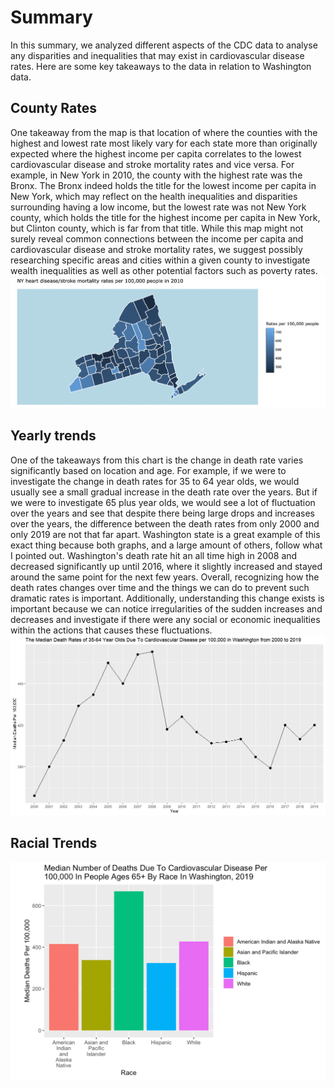 # Summary

In this summary, we analyzed different aspects of the CDC data to analyse any disparities and inequalities that may exist in cardiovascular disease rates. Here are some key takeaways to the data in relation to Washington data. 

## County Rates
One takeaway from the map is that location of where the counties with the highest and lowest rate most likely vary for each state more than originally expected where the highest income per capita correlates to the lowest cardiovascular disease and stroke mortality rates and vice versa. For example, in New York in 2010, the county with the highest rate was the Bronx. The Bronx indeed holds the title for the lowest income per capita in New York, which may reflect on the health inequalities and disparities surrounding having a low income, but the lowest rate was not New York county, which holds the title for the highest income per capita in New York, but Clinton county, which is far from that title. While this map might not surely reveal common connections between the income per capita and cardiovascular disease and stroke mortality rates, we suggest possibly researching specific areas and cities within a given county to investigate wealth inequalities as well as other potential factors such as poverty rates.
![Washington's heart disease/stroke mortality per 100,000 people in 2019](NY_2010_MAP.png)

## Yearly trends 
One of the takeaways from this chart is the change in death rate varies significantly based on location and age. For
example, if we were to investigate the change in death rates for 35 to 64 year olds, we would usually see a small gradual increase in the death rate over the years. But if we were to investigate 65 plus year olds, we would see a lot of fluctuation over the years and see that despite there being large drops and increases over the years, the difference between the death rates from only 2000 and only 2019 are not that far apart. Washington state is a great example of this exact thing because both graphs, and a large amount of others, follow what I pointed out. Washington's death rate hit an all time high in 2008 and decreased significantly up until 2016, where it slightly increased and stayed around the same point for the next few years. Overall, recognizing how the death rates changes over time and the things we can do to prevent such dramatic rates is important. Additionally, understanding this change exists is important because we can notice irregularities of the sudden increases and decreases and investigate if there were any social or economic inequalities within the actions that causes these fluctuations. 
![Median death rates of 65+ year olds due to cardiovascular disease per 100,000 in Washington from 2000 to 2019](Rplot.png)

## Racial Trends

![Median number of deaths due to cardiovascular disease per 100,000 people in ages 65+ by race in Washington in 2019](Barchart_Takeaway.png)